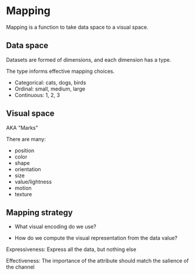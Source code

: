 # Mapping

Mapping is a function to take data space to a visual space.

## Data space

Datasets are formed of dimensions, and each dimension has a type.

The type informs effective mapping choices.

- Categorical: cats, dogs, birds
- Ordinal: small, medium, large
- Continuous: 1, 2, 3

## Visual space

AKA "Marks"

There are many:

- position
- color
- shape
- orientation
- size
- value/lightness
- motion
- texture

## Mapping strategy

- What visual encoding do we use?

- How do we compute the visual representation from the data value?

Expressiveness: Express all the data, but nothing else

Effectiveness: The importance of the attribute should match the salience of the
channel
